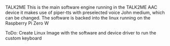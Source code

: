 TALK2ME
This is the main software engine running in the TALK2ME AAC device it makes use of piper-tts with preselected voice John medium, which can be changed.
The software is backed into the linux running on the Raspberry Pi Zero W

ToDo:
Create Linux Image with the software and device driver to run the custom keyboard
